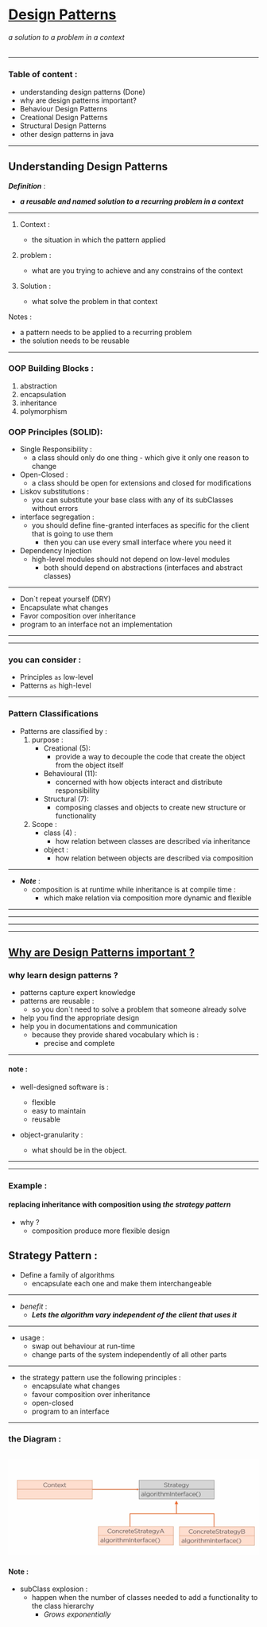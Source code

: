 # <u>Design Patterns</u>
###### a solution to a problem in a context

----
### Table of content :
- understanding design patterns (Done)
- why are design patterns important?
- Behaviour Design Patterns
- Creational Design Patterns
- Structural Design Patterns
- other design patterns in java
-----
## Understanding Design Patterns 
_**Definition**_ :
- _**a reusable and named solution to a recurring problem in a context**_
---
1. Context :
    - the situation in which the pattern applied
    
2. problem :
    - what are you trying to achieve and any constrains of the context
    
3. Solution :
    - what solve the problem in that context
    
Notes :
- a pattern needs to be applied to a recurring problem 
- the solution needs to be reusable 
---------------------------
### OOP Building Blocks :
1. abstraction
2. encapsulation
3. inheritance
4. polymorphism 

### OOP Principles (SOLID):
- Single Responsibility :
  - a class should only do one thing 
        - which give it only one reason to change
- Open-Closed :
  - a class should be open for extensions and closed for modifications 
- Liskov substitutions :
  - you can substitute your base class with any of its subClasses without errors
- interface segregation :
    - you should  define  fine-granted interfaces as specific for the client that is going to use them 
        - then you can use every small interface where you need it 
- Dependency Injection
    - high-level modules should not depend on low-level modules
        - both should depend on abstractions (interfaces and abstract classes)
------
- Don`t repeat yourself (DRY)
- Encapsulate what changes
- Favor composition over inheritance
- program to an interface not an implementation
----
----

### you can consider :
- Principles `as` low-level 
- Patterns `as` high-level
-----

### Pattern Classifications 
- Patterns are classified by :
    1. purpose :
        - Creational (5):
            - provide a way to decouple the code that create the object from the object itself
        - Behavioural (11):
            - concerned with how objects interact and distribute responsibility 
        - Structural (7):
            - composing classes and objects to create new structure or functionality
    2. Scope :
        - class (4) :
            - how relation between classes are described via inheritance
        - object :
          - how relation between objects are described via composition
-------
- _**Note**_ :
    - composition is at runtime while inheritance is at compile time :
        - which make relation via composition more dynamic and flexible
    
------
-----
-----
-----
## <u> Why are Design Patterns important ?</u>

### why learn design patterns ?
- patterns capture expert knowledge
- patterns are reusable :
    - so you don`t need to solve a problem that someone already solve
- help you find the appropriate design 
- help you in documentations and communication 
    - because they provide shared vocabulary which is :
        - precise and complete
    
----
#### note :
- well-designed software is :
    - flexible
    - easy to maintain
    - reusable
    
- object-granularity :
    - what should be in the object.
    
---
---
### Example :
#### replacing inheritance with composition using _**the strategy pattern**_
- why ?
    - composition produce more flexible design
    
##  Strategy Pattern :
- Define a family of algorithms 
    - encapsulate each one and make them interchangeable 
 
----   
- _benefit_ : 
  - _**Lets the algorithm vary independent of the client that uses it**_
  
-----  
- usage :
    - swap out behaviour at run-time
    - change parts of the system independently of all other parts
    
-----
- the strategy pattern use the following principles :
    - encapsulate what changes
    - favour composition over inheritance
    - open-closed 
    - program to an interface
    
-----
### the Diagram :
![the strategy pattern](media/1.PNG)
---
#### Note :
- subClass explosion :
    - happen when the number of classes needed to add a functionality to the class hierarchy 
        - _Grows exponentially_ 


    

    
